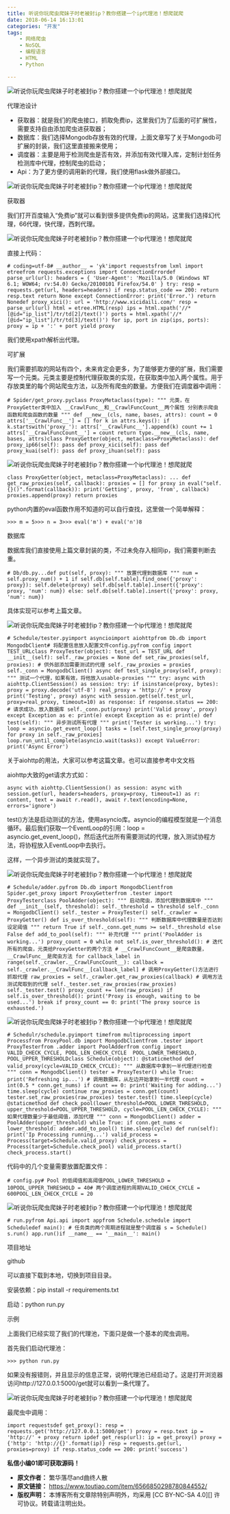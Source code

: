 ```yaml
---
title: 听说你玩爬虫爬妹子时老被封ip？教你搭建一个ip代理池！想爬就爬
date: 2018-06-14 16:13:01
categories: "开发"
tags:
	- 网络爬虫
	- NoSQL
	- 编程语言
	- HTML
	- Python

---
```


![听说你玩爬虫爬妹子时老被封ip？教你搭建一个ip代理池！想爬就爬][ip_ip]

代理池设计

 *  获取器：就是我们的爬虫接口，抓取免费ip，这里我们为了后面的可扩展性，需要支持自由添加爬虫进获取器；
 *  数据库：我们选择Mongodb存放有效的代理，上面文章写了关于Mongodb可扩展的封装，我们这里直接搬来使用；
 *  调度器：主要是用于检测爬虫是否有效，并添加有效代理入库，定制计划任务检测库中代理，控制爬虫的启动；
 *  Api：为了更方便的调用新的代理，我们使用flask做外部接口。

![听说你玩爬虫爬妹子时老被封ip？教你搭建一个ip代理池！想爬就爬][ip_ip 1]

获取器

我们打开百度输入“免费ip”就可以看到很多提供免费ip的网站，这里我们选择幻代理，66代理，快代理，西刺代理。

![听说你玩爬虫爬妹子时老被封ip？教你搭建一个ip代理池！想爬就爬][ip_ip 2]

直接上代码：

``````````
# coding=utf-8# __author__ = 'yk'import requestsfrom lxml import etreefrom requests.exceptions import ConnectionErrordef parse_url(url): headers = { 'User-Agent': 'Mozilla/5.0 (Windows NT 6.1; WOW64; rv:54.0) Gecko/20100101 Firefox/54.0' } try: resp = requests.get(url, headers=headers) if resp.status_code == 200: return resp.text return None except ConnectionError: print('Error.') return Nonedef proxy_xici(): url = 'http://www.xicidaili.com/' resp = parse_url(url) html = etree.HTML(resp) ips = html.xpath('//*[@id="ip_list"]/tr/td[2]/text()') ports = html.xpath('//*[@id="ip_list"]/tr/td[3]/text()') for ip, port in zip(ips, ports): proxy = ip + ':' + port yield proxy
``````````

我们使用xpath解析出代理。

可扩展

我们需要抓取的网站有四个，未来肯定会更多，为了能够更方便的扩展，我们需要写一个元类。元类主要是控制代理获取类的实现，在获取类中加入两个属性。用于存放类里的每个网站爬虫方法，以及所有爬虫的数量。方便我们在调度器中调用：

``````````
# Spider/get_proxy.pyclass ProxyMetaclass(type): """ 元类，在ProxyGetter类中加入 __CrawlFunc__和__CrawlFuncCount__两个属性 分别表示爬虫函数和爬虫函数的数量 """ def __new__(cls, name, bases, attrs): count = 0 attrs['__CrawlFunc__'] = [] for k in attrs.keys(): if k.startswith('proxy_'): attrs['__CrawlFunc__'].append(k) count += 1 attrs['__CrawlFuncCount__'] = count return type.__new__(cls, name, bases, attrs)class ProxyGetter(object, metaclass=ProxyMetaclass): def proxy_ip66(self): pass def proxy_xici(self): pass def proxy_kuai(self): pass def proxy_ihuan(self): pass
``````````

![听说你玩爬虫爬妹子时老被封ip？教你搭建一个ip代理池！想爬就爬][ip_ip 3]

``````````
class ProxyGetter(object, metaclass=ProxyMetaclass): ... def get_raw_proxies(self, callback): proxies = [] for proxy in eval("self.{}()".format(callback)): print('Getting', proxy, 'from', callback) proxies.append(proxy) return proxies
``````````

python内置的eval函数作用不知道的可以自行查找，这里做一个简单解释：

``````````
>>> m = 5>>> n = 3>>> eval('m') + eval('n')8
``````````

数据库

数据库我们直接使用上篇文章封装的类，不过未免存入相同ip，我们需要判断去重。

``````````
# Db/db.py...def put(self, proxy): """ 放置代理到数据库 """ num = self.proxy_num() + 1 if self.db[self.table].find_one({'proxy': proxy}): self.delete(proxy) self.db[self.table].insert({'proxy': proxy, 'num': num}) else: self.db[self.table].insert({'proxy': proxy, 'num': num})
``````````

具体实现可以参考上篇文章。

![听说你玩爬虫爬妹子时老被封ip？教你搭建一个ip代理池！想爬就爬][ip_ip 4]

``````````
# Schedule/tester.pyimport asyncioimport aiohttpfrom Db.db import MongodbClient# 将配置信息放入配置文件config.pyfrom config import TEST_URLclass ProxyTester(object): test_url = TEST_URL def __init__(self): self._raw_proxies = None def set_raw_proxies(self, proxies): # 供外部添加需要测试的代理 self._raw_proxies = proxies self._conn = MongodbClient() async def test_single_proxy(self, proxy): """ 测试一个代理，如果有效，将他放入usable-proxies """ try: async with aiohttp.ClientSession() as session: try: if isinstance(proxy, bytes): proxy = proxy.decode('utf-8') real_proxy = 'http://' + proxy print('Testing', proxy) async with session.get(self.test_url, proxy=real_proxy, timeout=10) as response: if response.status == 200: # 请求成功，放入数据库 self._conn.put(proxy) print('Valid proxy', proxy) except Exception as e: print(e) except Exception as e: print(e) def test(self): """ 异步测试所有代理 """ print('Tester is working...') try: loop = asyncio.get_event_loop() tasks = [self.test_single_proxy(proxy) for proxy in self._raw_proxies] loop.run_until_complete(asyncio.wait(tasks)) except ValueError: print('Async Error')
``````````

关于aiohttp的用法，大家可以参考这篇文章。也可以直接参考中文文档

aiohttp大致的get请求方式如：

``````````
async with aiohttp.ClientSession() as session: async with session.get(url, headers=headers, proxy=proxy, timeout=1) as r: content, text = await r.read(), await r.text(encoding=None, errors='ignore')
``````````

test()方法是启动测试的方法，使用asyncio库。asyncio的编程模型就是一个消息循环。最后我们获取一个EventLoop的引用：loop = asyncio.get\_event\_loop()，然后迭代出所有需要测试的代理，放入测试协程方法，将协程放入EventLoop中去执行。

这样，一个异步测试的类就实现了。

![听说你玩爬虫爬妹子时老被封ip？教你搭建一个ip代理池！想爬就爬][ip_ip 5]

``````````
# Schedule/adder.pyfrom Db.db import MongodbClientfrom Spider.get_proxy import ProxyGetterfrom .tester import ProxyTesterclass PoolAdder(object): """ 启动爬虫，添加代理到数据库中 """ def __init__(self, threshold): self._threshold = threshold self._conn = MongodbClient() self._tester = ProxyTester() self._crawler = ProxyGetter() def is_over_threshold(self): """ 判断数据库中代理数量是否达到设定阈值 """ return True if self._conn.get_nums >= self._threshold else False def add_to_pool(self): """ 补充代理 """ print('PoolAdder is working...') proxy_count = 0 while not self.is_over_threshold(): # 迭代所有的爬虫，元类给ProxyGetter的两个方法 # __CrawlFuncCount__是爬虫数量，__CrawlFunc__是爬虫方法 for callback_label in range(self._crawler.__CrawlFuncCount__): callback = self._crawler.__CrawlFunc__[callback_label] # 调用ProxyGetter()方法进行抓取代理 raw_proxies = self._crawler.get_raw_proxies(callback) # 调用方法测试爬取到的代理 self._tester.set_raw_proxies(raw_proxies) self._tester.test() proxy_count += len(raw_proxies) if self.is_over_threshold(): print('Proxy is enough, waiting to be used...') break if proxy_count == 0: print('The proxy source is exhausted.')
``````````

![听说你玩爬虫爬妹子时老被封ip？教你搭建一个ip代理池！想爬就爬][ip_ip 6]

``````````
# Schedulr/schedule.pyimport timefrom multiprocessing import Processfrom ProxyPool.db import MongodbClientfrom .tester import ProxyTesterfrom .adder import PoolAdderfrom config import VALID_CHECK_CYCLE, POOL_LEN_CHECK_CYCLE  POOL_LOWER_THRESHOLD, POOL_UPPER_THRESHOLDclass Schedule(object): @staticmethod def valid_proxy(cycle=VALID_CHECK_CYCLE): """ 从数据库中拿到一半代理进行检查 """ conn = MongodbClient() tester = ProxyTester() while True: print('Refreshing ip...') # 调用数据库，从左边开始拿到一半代理 count = int(0.5 * conn.get_nums) if count == 0: print('Waiting for adding...') time.sleep(cycle) continue raw_proxies = conn.get(count) tester.set_raw_proxies(raw_proxies) tester.test() time.sleep(cycle) @staticmethod def check_pool(lower_threshold=POOL_LOWER_THRESHOLD, upper_threshold=POOL_UPPER_THRESHOLD, cycle=POOL_LEN_CHECK_CYCLE): """ 如果代理数量少于最低阈值，添加代理 """ conn = MongodbClient() adder = PoolAdder(upper_threshold) while True: if conn.get_nums < lower_threshold: adder.add_to_pool() time.sleep(cycle) def run(self): print('Ip Processing running...') valid_process = Process(target=Schedule.valid_proxy) check_process = Process(target=Schedule.check_pool) valid_process.start() check_process.start()
``````````

代码中的几个变量需要放置配置文件：

``````````
# config.py# Pool 的低阈值和高阈值POOL_LOWER_THRESHOLD = 10POOL_UPPER_THRESHOLD = 40# 两个调度进程的周期VALID_CHECK_CYCLE = 600POOL_LEN_CHECK_CYCLE = 20
``````````

![听说你玩爬虫爬妹子时老被封ip？教你搭建一个ip代理池！想爬就爬][ip_ip 7]

``````````
# run.pyfrom Api.api import appfrom Schedule.schedule import Scheduledef main(): # 任务类的两个周期进程就是整个调度器 s = Schedule() s.run() app.run()if __name__ == '__main__': main()
``````````

项目地址

github

可以直接下载到本地，切换到项目目录。

安装依赖：pip install -r requirements.txt

启动：python run.py

示例

上面我们已经实现了我们的代理池，下面只是做一个基本的爬虫调用。

首先我们启动代理池：

``````````
>>> python run.py
``````````

如果没有报错则，并且显示的信息正常，说明代理池已经启动了。这是打开浏览器访问http://127.0.0.1:5000/get就可以看到一条代理了。

![听说你玩爬虫爬妹子时老被封ip？教你搭建一个ip代理池！想爬就爬][ip_ip 8]

最爬虫中调用：

``````````
import requestsdef get_proxy(): resp = requests.get('http://127.0.0.1:5000/get') proxy = resp.text ip = 'http://' + proxy return ipdef get_resp(url): ip = get_proxy() proxy = {'http': 'http://{}'.format(ip)} resp = requests.get(url, proxies=proxy) if resp.status_code == 200: print('success')
``````````

**私信小编01即可获取源码！**


[ip_ip]: static/resources/crawler/VIQR-FIJM-IIZJ.jpg
[ip_ip 1]: static/resources/crawler/A3I3-YAAF-NFQV.jpg
[ip_ip 2]: static/resources/crawler/NAFI-R2M3-IFIZ.jpg
[ip_ip 3]: static/resources/crawler/JYRI-6JAA-MVEU.jpg
[ip_ip 4]: static/resources/crawler/YB7R-EMBN-YQ7V.jpg
[ip_ip 5]: static/resources/crawler/ZEV6-BEIR-Q73Q.jpg
[ip_ip 6]: static/resources/crawler/E26J-BFUJ-V2QA.jpg
[ip_ip 7]: static/resources/crawler/3ARZ-R2AJ-QY7R.jpg
[ip_ip 8]: static/resources/crawler/IQZA-QJMA-UFVE.jpg
 *  **原文作者：** 繁华落尽and曲终人散
 *  **原文链接：** https://www.toutiao.com/item/6566850298780844552/
 *  **版权声明：** 本博客所有文章除特别声明外，均采用 [CC BY-NC-SA 4.0][] 许可协议。转载请注明出处。
